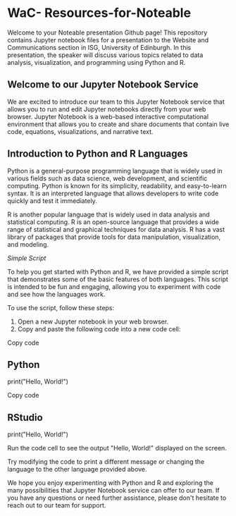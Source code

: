 # WaC- Resources-for-Noteable
Welcome to your Noteable presentation Github page! This repository contains Jupyter notebook files for a presentation to the Website and Communications section in ISG, University of Edinburgh. In this presentation, the speaker will discuss various topics related to data analysis, visualization, and programming using Python and R.

## Welcome to our Jupyter Notebook Service
We are excited to introduce our team to this Jupyter Notebook service that allows you to run and edit Jupyter notebooks directly from your web browser. Jupyter Notebook is a web-based interactive computational environment that allows you to create and share documents that contain live code, equations, visualizations, and narrative text.

## Introduction to Python and R Languages
Python is a general-purpose programming language that is widely used in various fields such as data science, web development, and scientific computing. Python is known for its simplicity, readability, and easy-to-learn syntax. It is an interpreted language that allows developers to write code quickly and test it immediately.

R is another popular language that is widely used in data analysis and statistical computing. R is an open-source language that provides a wide range of statistical and graphical techniques for data analysis. R has a vast library of packages that provide tools for data manipulation, visualization, and modeling.

_Simple Script_

To help you get started with Python and R, we have provided a simple script that demonstrates some of the basic features of both languages. This script is intended to be fun and engaging, allowing you to experiment with code and see how the languages work.

To use the script, follow these steps:

1. Open a new Jupyter notebook in your web browser.
2. Copy and paste the following code into a new code cell:

Copy code
## Python

print("Hello, World!")


Copy code
## RStudio
print("Hello, World!")

Run the code cell to see the output "Hello, World!" displayed on the screen.

Try modifying the code to print a different message or changing the language to the other language provided above.

We hope you enjoy experimenting with Python and R and exploring the many possibilities that Jupyter Notebook service can offer to our team. If you have any questions or need further assistance, please don't hesitate to reach out to our team for support.
